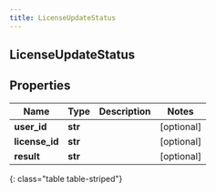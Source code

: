 ```yaml
---
title: LicenseUpdateStatus
---
```

## LicenseUpdateStatus

## Properties

|Name | Type | Description | Notes|
|------------ | ------------- | ------------- | -------------|
| **user_id** | **str** |  | [optional] |
| **license_id** | **str** |  | [optional] |
| **result** | **str** |  | [optional] |
{: class="table table-striped"}


